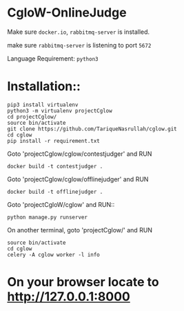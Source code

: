 # CgloW-OnlineJudge

Make sure ``docker.io``, ``rabbitmq-server`` is installed.

make sure ``rabbitmq-server`` is listening to port ``5672``

Language Requirement:  ``python3``

# Installation::

	pip3 install virtualenv
	python3 -m virtualenv projectCglow
	cd projectCglow/
	source bin/activate
	git clone https://github.com/TariqueNasrullah/cglow.git
	cd cglow
	pip install -r requirement.txt


Goto 'projectCglow/cglow/contestjudger' and RUN

	docker build -t contestjudger .

Goto 'projectCglow/cglow/offlinejudger' and RUN

	docker build -t offlinejudger .

Goto 'projectCgloW/cglow' and RUN::

	python manage.py runserver

On another terminal, goto 'projectCglow/' and RUN
 
	source bin/activate
	cd cglow
	celery -A cglow worker -l info


# On your browser locate to http://127.0.0.1:8000
